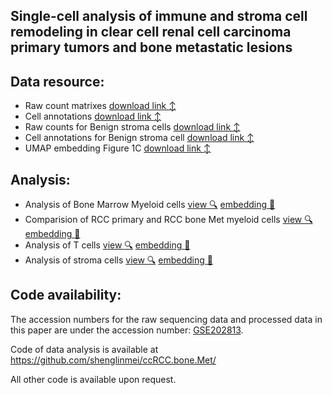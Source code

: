 
## Single-cell analysis of immune and stroma cell remodeling in clear cell renal cell carcinoma primary tumors and bone metastatic lesions

## Data resource:
- Raw count matrixes [download link :arrow_up_down:](https://drive.google.com/file/d/1zSmVPQ5z8XYm75cGB6rZpkFuB3La6JnP/view?usp=sharing)
- Cell annotations [download link :arrow_up_down:](https://drive.google.com/file/d/1za6ZRTakmtqHQjlnsFa_LevNYw2AmsuY/view?usp=sharing)
- Raw counts for Benign stroma cells [download link :arrow_up_down:](https://drive.google.com/file/d/1-Jhd2KJB8g8ozGevodvkXrm6t8qIY9dy/view?usp=sharing)
- Cell annotations for Benign stroma cell  [download link :arrow_up_down:](https://drive.google.com/file/d/1-XQuZjO9C-eQvcQbTTrAkwKljbfIIkjq/view?usp=sharing)
- UMAP embedding Figure 1C [download link :arrow_up_down:](https://drive.google.com/file/d/1-FZjzPcwpDZzmmB9ZLnL_8lUVHkggB3l/view?usp=sharing)

## Analysis:

- Analysis of Bone Marrow Myeloid cells [view :mag:](http://pklab.med.harvard.edu/nikolas/pagoda2/frontend/current/pagodaURL/index.html?fileURL=http://pklab.med.harvard.edu/shenglin//RCC.bone.Met/Apps//BM.myeloid.all.bin) [embedding :blue_book:](https://www.dropbox.com/s/4k4r1dwk8gw4ros/BM.myeloid.UMAP.png?dl=0) 
- Comparision of RCC primary and RCC bone Met myeloid cells [view :mag:](http://pklab.med.harvard.edu/nikolas/pagoda2/frontend/current/pagodaURL/index.html?fileURL=http://pklab.med.harvard.edu/shenglin//RCC.bone.Met/Apps//myeloid.Bomet.Primary.all.bin) [embedding :blue_book:](https://www.dropbox.com/s/ro2nyheqxy0sp7f/myeloid.Bomet.Primary.UMAP.png?dl=0) 
- Analysis of T cells [view :mag:](http://pklab.med.harvard.edu/nikolas/pagoda2/frontend/current/pagodaURL/index.html?fileURL=http://pklab.med.harvard.edu/shenglin//RCC.bone.Met/Apps//Tcell.all.bin) [embedding :blue_book:](https://www.dropbox.com/s/la50w5n4zoof0ur/Tcell.UMAP.png?dl=0) 
- Analysis of stroma cells [view :mag:](http://pklab.med.harvard.edu/nikolas/pagoda2/frontend/current/pagodaURL/index.html?fileURL=http://pklab.med.harvard.edu/shenglin//RCC.bone.Met/Apps//stroma.all.bin) [embedding :blue_book:](https://www.dropbox.com/s/vwhsjsu8a44j7be/stroma.UMAP.png?dl=0) 




## Code availability:
The accession numbers for the raw sequencing data and processed data in this paper are under the accession number: [GSE202813](https://www.ncbi.nlm.nih.gov/geo/query/acc.cgi?acc=GSE202813).

Code of data analysis is available at https://github.com/shenglinmei/ccRCC.bone.Met/

All other code is available upon request.
